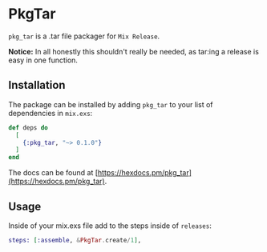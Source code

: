 # PkgTar

`pkg_tar` is a .tar file packager for `Mix Release`.

**Notice:** In all honestly this shouldn't really be needed,
as tar:ing a release is easy in one function.

## Installation

The package can be installed by adding `pkg_tar` to your list of dependencies in `mix.exs`:

```elixir
def deps do
  [
    {:pkg_tar, "~> 0.1.0"}
  ]
end
```

The docs can be found at [https://hexdocs.pm/pkg_tar](https://hexdocs.pm/pkg_tar).

## Usage

Inside of your mix.exs file add to the steps inside of `releases`:

```elixir
steps: [:assemble, &PkgTar.create/1],
```
